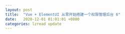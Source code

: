 ```yaml
---
layout: post
title:  "Vue + ElementUI 从零开始搭建一个权限管理后台 6"
date:   2020-12-01 01:01:01 +0800
categories: lzread update
---
```


